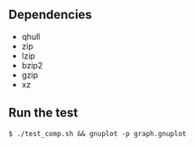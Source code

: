 ## Dependencies

- qhull
- zip
- lzip
- bzip2
- gzip
- xz

## Run the test

    $ ./test_comp.sh && gnuplot -p graph.gnuplot
